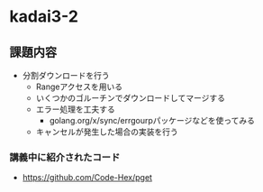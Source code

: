 # kadai3-2
## 課題内容
- 分割ダウンロードを行う
    - Rangeアクセスを用いる
    - いくつかのゴルーチンでダウンロードしてマージする
    - エラー処理を工夫する
        - golang.org/x/sync/errgourpパッケージなどを使ってみる
    - キャンセルが発生した場合の実装を行う

### 講義中に紹介されたコード
- https://github.com/Code-Hex/pget